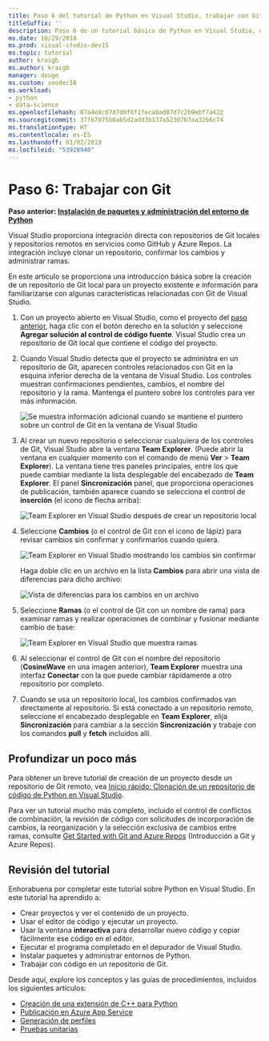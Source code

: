 ```yaml
---
title: Paso 6 del tutorial de Python en Visual Studio, trabajar con Git
titleSuffix: ''
description: Paso 6 de un tutorial básico de Python en Visual Studio, que trata las características relacionadas con Git de Visual Studio.
ms.date: 10/29/2018
ms.prod: visual-studio-dev15
ms.topic: tutorial
author: kraigb
ms.author: kraigb
manager: douge
ms.custom: seodec18
ms.workload:
- python
- data-science
ms.openlocfilehash: 87a4e8c67d7d0f6f1fecabad87d7c2b9ebf7a422
ms.sourcegitcommit: 37fb7075b0a65d2add3b137a5230767aa3266c74
ms.translationtype: HT
ms.contentlocale: es-ES
ms.lasthandoff: 01/02/2019
ms.locfileid: "53928940"
---
```

# <a name="step-6-work-with-git"></a>Paso 6: Trabajar con Git

**Paso anterior: [Instalación de paquetes y administración del entorno de Python](tutorial-working-with-python-in-visual-studio-step-05-installing-packages.md)**

Visual Studio proporciona integración directa con repositorios de Git locales y repositorios remotos en servicios como GitHub y Azure Repos. La integración incluye clonar un repositorio, confirmar los cambios y administrar ramas.

En este artículo se proporciona una introducción básica sobre la creación de un repositorio de Git local para un proyecto existente e información para familiarizarse con algunas características relacionadas con Git de Visual Studio.

1. Con un proyecto abierto en Visual Studio, como el proyecto del [paso anterior](tutorial-working-with-python-in-visual-studio-step-05-installing-packages.md), haga clic con el botón derecho en la solución y seleccione **Agregar solución al control de código fuente**. Visual Studio crea un repositorio de Git local que contiene el código del proyecto.

1. Cuando Visual Studio detecta que el proyecto se administra en un repositorio de Git, aparecen controles relacionados con Git en la esquina inferior derecha de la ventana de Visual Studio. Los controles muestran confirmaciones pendientes, cambios, el nombre del repositorio y la rama. Mantenga el puntero sobre los controles para ver más información.

    ![Se muestra información adicional cuando se mantiene el puntero sobre un control de Git en la ventana de Visual Studio](media/working-with-git-01.png)

1. Al crear un nuevo repositorio o seleccionar cualquiera de los controles de Git, Visual Studio abre la ventana **Team Explorer**. (Puede abrir la ventana en cualquier momento con el comando de menú **Ver** > **Team Explorer**). La ventana tiene tres paneles principales, entre los que puede cambiar mediante la lista desplegable del encabezado de **Team Explorer**. El panel **Sincronización** panel, que proporciona operaciones de publicación, también aparece cuando se selecciona el control de **inserción** (el icono de flecha arriba):

    ![Team Explorer en Visual Studio después de crear un repositorio local](media/working-with-git-02.png)

1. Seleccione **Cambios** (o el control de Git con el icono de lápiz) para revisar cambios sin confirmar y confirmarlos cuando quiera.

    ![Team Explorer en Visual Studio mostrando los cambios sin confirmar](media/working-with-git-03.png)

    Haga doble clic en un archivo en la lista **Cambios** para abrir una vista de diferencias para dicho archivo:

    ![Vista de diferencias para los cambios en un archivo](media/working-with-git-05.png)

1. Seleccione **Ramas** (o el control de Git con un nombre de rama) para examinar ramas y realizar operaciones de combinar y fusionar mediante cambio de base:

    ![Team Explorer en Visual Studio que muestra ramas](media/working-with-git-04.png)

1. Al seleccionar el control de Git con el nombre del repositorio (**CosineWave** en una imagen anterior), **Team Explorer** muestra una interfaz **Conectar** con la que puede cambiar rápidamente a otro repositorio por completo.

1. Cuando se usa un repositorio local, los cambios confirmados van directamente al repositorio. Si está conectado a un repositorio remoto, seleccione el encabezado desplegable en **Team Explorer**, elija **Sincronización** para cambiar a la sección **Sincronización** y trabaje con los comandos **pull** y **fetch** incluidos allí.

## <a name="go-deeper"></a>Profundizar un poco más

Para obtener un breve tutorial de creación de un proyecto desde un repositorio de Git remoto, vea [Inicio rápido: Clonación de un repositorio de código de Python en Visual Studio](quickstart-03-python-in-visual-studio-project-from-repository.md).

Para ver un tutorial mucho más completo, incluido el control de conflictos de combinación, la revisión de código con solicitudes de incorporación de cambios, la reorganización y la selección exclusiva de cambios entre ramas, consulte [Get Started with Git and Azure Repos](/azure/devops/repos/git/gitquickstart?toc=/visualstudio/version-control/toc.json&bc=/azure/devops/repos/git/breadcrumb/vc/toc.json&view=vsts&tabs=visual-studio) (Introducción a Git y Azure Repos).

## <a name="tutorial-review"></a>Revisión del tutorial

Enhorabuena por completar este tutorial sobre Python en Visual Studio. En este tutorial ha aprendido a:

- Crear proyectos y ver el contenido de un proyecto.
- Usar el editor de código y ejecutar un proyecto.
- Usar la ventana **interactiva** para desarrollar nuevo código y copiar fácilmente ese código en el editor.
- Ejecutar el programa completado en el depurador de Visual Studio.
- Instalar paquetes y administrar entornos de Python.
- Trabajar con código en un repositorio de Git.

Desde aquí, explore los conceptos y las guías de procedimientos, incluidos los siguientes artículos:

- [Creación de una extensión de C++ para Python](working-with-c-cpp-python-in-visual-studio.md)
- [Publicación en Azure App Service](publishing-python-web-applications-to-azure-from-visual-studio.md)
- [Generación de perfiles](profiling-python-code-in-visual-studio.md)
- [Pruebas unitarias](unit-testing-python-in-visual-studio.md)
